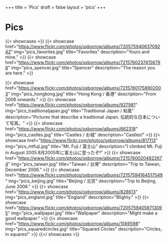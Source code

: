 +++
title = 'Pics'
draft = false
layout = 'pics'
+++

# Pics

{{< showcases >}}
{{< showcase href="https://www.flickr.com/photos/oxborrow/albums/72057594063709242" img="pics_favorites.jpg" title="Favorites" description="Yours and mine." >}}
{{< showcase href="https://www.flickr.com/photos/oxborrow/albums/72157602374156798" img="pics_spencer.jpg" title="Spencer" description="The reason you are here." >}}

{{< showcase href="https://www.flickr.com/photos/oxborrow/albums/72157601758902003" img="pics_hongkong.jpg" title="Hong Kong / 香港" description="From 2006 onwards." >}}
{{< showcase href="https://www.flickr.com/photos/oxborrow/albums/927981" img="pics_traditionaljapan.jpg" title="Traditional Japan / 和風" description="Pictures that describe a traditional Japan. 伝統的な日本について写真。" >}}
{{< showcase href="https://www.flickr.com/photos/oxborrow/albums/662318" img="pics_castles.jpg" title="Castles / お城" description="Castles!" >}}
{{< showcase href="https://www.flickr.com/photos/oxborrow/albums/817113" img="pics_mtfuji.jpg" title="Mt. Fuji / 富士山" description="I climbed Mt. Fuji in August 2005.8月2005年に富士山に登ったぞ!" >}}
{{< showcase href="https://www.flickr.com/photos/oxborrow/albums/72157600204822674" img="pics_taiwan.jpg" title="Taiwan / 台灣" description="Trip to Taiwan, December 2006." >}}
{{< showcase href="https://www.flickr.com/photos/oxborrow/albums/72157594164517549" img="pics_beijing.jpg" title="Beijing / 北京" description="Trip to Beijing, June 2006." >}}
{{< showcase href="https://www.flickr.com/photos/oxborrow/albums/828613" img="pics_england.jpg" title="England" description="Blighty." >}}
{{< showcase href="https://www.flickr.com/photos/oxborrow/albums/72057594058713095" img="pics_wallpaper.jpg" title="Wallpaper" description="Might make a good wallpaper." >}}
{{< showcase href="https://www.flickr.com/photos/oxborrow/albums/1569598" img="pics_squaredcircles.jpg" title="Squared Circles" description="Circles, in squares!" >}}
{{</ showcases >}}
